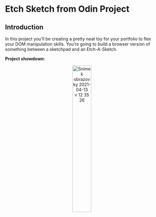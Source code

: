 # Etch Sketch from Odin Project

## Introduction

In this project you’ll be creating a pretty neat toy for your portfolio to flex your DOM manipulation skills. You’re going to build a browser version of something between a sketchpad and an Etch-A-Sketch.

**Project showdown:**
<p align="center" width="100%">
  <img width="35%" alt="Snímek obrazovky 2021-04-13 v 12 35 26" src="https://user-images.githubusercontent.com/56548420/114539989-5361be80-9c55-    11eb-91cc-6d349d4c4b7f.png">
</p>
